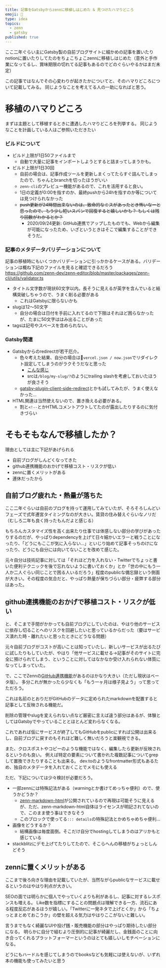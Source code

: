 ```yaml
---
title: 記事をGatsbyからzennに移植しはじめた & 見つけたハマりどころ
emoji: 🚢
type: idea
topics: 
  - zenn
  - gatsby
published: true
---
```


ここ二年ぐらい主にGatsby製の自前ブログサイトに細かめの記事を置いたりnotionに置いたりしてたのをちょこちょこzennに移植しはじめた（意外と手作業になってるし、賞味期限の切れてる記事もあるのでどのぐらいやるかはまだ未定）

この記事ではなんでその心変わりが起きたかについてと、そのハマりどころについて記載してみる。
同じようなことを考えてる人の一助になればと思う。


# 移植のハマりどころ

まずは主題として移植するときに遭遇したハマりどころを列挙する。
同じようなことを計画している人はご参照いただきたい

### ビルドについて

* ビルド上限が1日50ファイルまで
  * 自動で大量に記事をインポートしようとすると詰まってしまうかも。
* ビルド上限が1日30回
  * 自前の場合は、記事作成ツールを更新しまくってたらすぐ詰んでしまったので、ちゃんとbranchを切ったほうがいい
  * `zenn-cli`のプレビュー機能があるので、これを活用すると良い。
  * 1日の定義が0:00を指すのか、最終pushから24hを指すのか等については見つけられなかった
  * ~~push更新が24時間出来ないのは、致命的なミスがあったとき怖いなーと思ったので、もう少し短いスパンで回復すると嬉しいかも？ もしくは残り回数がわかるとか？~~
    * 2020/09/24更新: GitHub連携でアップしたものでも、Webから編集が可能になったため、いざというときはそこで編集することができそうだ。

### 記事のメタデータバリデーションについて

記事の移植時にもいくつかバリデーションに引っかかるケースがある。バリデーションは概ね下記のファイルを見ると確認できるだろう
https://github.com/zenn-dev/zenn-editor/blob/master/packages/zenn-cli/utils/validator.ts

* タイトル文字数が現状60文字以内。長そうに見えるが英字を含んでいると結構突破しちゃうので、うまく削る必要がある
  * これはGatsbyに限らないかも
* slugは12〜50文字
  * 自分の場合は日付を手前に入れてるので下限はそれほど困らなかったが、たまに50文字ははみ出ることがあった
* tagsは記号やスペースを含められない。

### Gatsby関連
* Gatsbyからのredirectが若干厄介。
  * 色々考えた結果、自分の場合は`vercel.json / now.json`でリダイレクト設定してしまうのがラクそうだなと思った
    * [こんな感じ](https://github.com/terrierscript/blog.terrier.dev/blob/25c5aac2a254c9bf523576e527aa68bf65ecb4c9/now.json#L45-L99)
    * srcは`/blog/my-slug/?`のようにtrailing slashを考慮しておいたほうが良さそう
  * [gatsby-plugin-client-side-redirect](https://www.gatsbyjs.com/plugins/gatsby-plugin-client-side-redirect/)とかも試してみたが、うまく使えなかった…
* HTML関連は当然使えないので、置き換える必要がある。
  * 割と`<!--`とかHTMLコメントアウトしてたのが露出したりするのに気付きづらい


# そもそもなんで移植したか？

理由としては主に下記があげられる

* 自前ブログがしんどくなってきた
* github連携機能のおかげで移植コスト・リスクが低い
* zennに置くメリットがある
* 連休だったから

## 自前ブログ疲れた・熱量が落ちた

ここ二年ぐらいは自前のブログを持って運用してみていたが、そろそろしんどいフェーズで式年遷宮タイミングなのが大きい。賃貸の住み替えぐらいなノリだ（むしろ二年も良く持ったもんだよと感じる）

もちろんカスタマイズ性を高く出来たり仕事では体感しない部分の学びがあったりするのだが、やっぱりdependencyを上げて日々細かいエラーと戦うことになったり、「どうにもここが気に入らない…」といじり始めて記事そっちのけになったり、どうにも自分には向いてないことを改めて感じた。

元々自分は技術記事に対しては「それほど力を入れない・Twitterでちょっと書いた便利テクニックを後で忘れないように書いておくか」とか「世の中にもう一人か二人ぐらい同じことで困る人いるだろう」程度のpublicな備忘録という側面が大きい。その程度の気合だと、やっぱり熱量が保ちづらい部分・疲弊する部分はあった。

## github連携機能のおかげで移植コスト・リスクが低い

と、そこまで手間がかかっても自前ブログにしていたのは、やはり他のサービスに依存し切ることへのリスクを回避したいと思っているからだった（要はサービス潰れた時・離れたいと思ったときにどうなる問題）

元々自前ブログがコストが高いことは知っていたし、新しいサービスが出るたびに試したりもしていたが、やはり「他サービスに載せる→記事がそのサイトに完全に預けられてしまう、ということに対してはなかなか受け入れられない体質になってしまっていた。

で、ここでZennの[GitHub連携機能](https://zenn.dev/zenn/articles/connect-to-github)があるのはかなり大きい（ただし現状はベータ版）。
多分これが無かったら少なくも「もう一ヶ月は様子見よう」って思ってただろう。

これは名前のとおりだがGitHubのデータに定められたmarkdownを配置すると記事として反映される機能だ。

削除の管理やslugを変えられない点など厳密に言えば違う部分はあるが、体験としてはGatsbyでやっていることとほとんど変わらなくなる。

これであれば仮にサービスが終了してもGitHubをpublicにすれば公開は出来るし、自前ブログに戻すのもそれほど難しく無いだろうと楽観視できる。

また、クロスポストやコピーのような機能ではなく、編集したら更新が反映されるというのも良い。
例えば特定の要素について書かれた複数記事についてgrepして置換できたりすることも出来る。
dev.toのようなfrontmatter形式もあるため、独自のメタデータを入れておくことでメモにも使える

ただ、下記については少々検討が必要だろう。

* 一部zennには特殊記法がある（warningとか書けてめっちゃ便利）ので、使うかどうか？
  * [zenn-markdown-html](https://github.com/zenn-dev/zenn-editor/tree/master/packages/zenn-markdown-html)が公開されているので再現は可能そうに見えるが、ただ、zenn-markdown-html自体はライセンスが明記されてないので、このまま使う事はできなそう
  * このブロックで使ってる`::: details`の特殊記法とかめちゃめちゃ便利…
* 画像をどうするか？
  * 結構画像は毎度面倒。そこだけ自分でhostingしてしまうのはアリかもと感じている
* stackblitzにデモ上げてたりしてたので、そこらへんの移植がちょっとしんどそう

## zennに置くメリットがある

ここまで後ろ向きな理由を記載していたが、当然ながらpublicなサービスに載せるというのはやはり利点が大きい。

SEOの面では明らかに個人でやっていくよりも利があるし、記事に対するレスポンスも増える。
Like数を指標にすることの問題点は理解できる一方、流石にある程度反応があるほうが嬉しい。「Twitterに一発ネタで上げとくか」から「ちょっとまとめておこうか」の壁を超える気力はやはりここがないと難しい。

言うまでもなく綺麗なUIや投げ銭・販売機能の部分はやっぱり期待したい部分になる。
明らかに自分で組むより圧倒的に記事が綺麗だし、金銭面のことに向き合ってくれるプラットフォーマーというのはとても嬉しいしモチベーションになる。

どうにもハードルを感じてしまうのでbooksなども気軽には使えないが、いずれ本の機能も使ってみたいと思う


